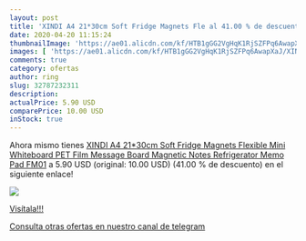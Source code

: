 ```yaml
---
layout: post
title: 'XINDI A4 21*30cm Soft Fridge Magnets Fle al 41.00 % de descuento'
date: 2020-04-20 11:15:24
thumbnailImage: 'https://ae01.alicdn.com/kf/HTB1gGG2VgHqK1RjSZFPq6AwapXaJ/XINDI-A4-21-30cm-Soft-Fridge-Magnets-Flexible-Mini-Whiteboard-PET-Film-Message-Board-Magnetic-Notes.jpg_350x350._SL200_.jpg'
images: [ 'https://ae01.alicdn.com/kf/HTB1gGG2VgHqK1RjSZFPq6AwapXaJ/XINDI-A4-21-30cm-Soft-Fridge-Magnets-Flexible-Mini-Whiteboard-PET-Film-Message-Board-Magnetic-Notes.jpg_350x350._SL200_.jpg' ]
comments: true
category: ofertas
author: ring
slug: 32787232311
description:
actualPrice: 5.90 USD
comparePrice: 10.00 USD
inStock: true
---
```


Ahora mismo tienes [XINDI A4 21*30cm Soft Fridge Magnets Flexible Mini Whiteboard PET Film Message Board Magnetic Notes Refrigerator Memo Pad FM01](https://www.amazon.com/dp/32787232311/?tag=redken08-20) a 5.90 USD (original: 10.00 USD) (41.00 %  de descuento) en el siguiente enlace!

[![](https://ae01.alicdn.com/kf/HTB1gGG2VgHqK1RjSZFPq6AwapXaJ/XINDI-A4-21-30cm-Soft-Fridge-Magnets-Flexible-Mini-Whiteboard-PET-Film-Message-Board-Magnetic-Notes.jpg_350x350._SL200_.jpg)](https://www.amazon.com/dp/32787232311/?tag=redken08-20)

[Visítala!!!](https://www.amazon.com/dp/32787232311/?tag=redken08-20)

[Consulta otras ofertas en nuestro canal de telegram](https://t.me/s/ofertas25)
